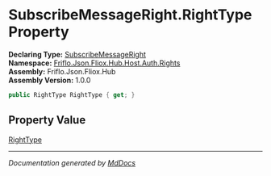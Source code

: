 ﻿<!--  
  <auto-generated>   
    The contents of this file were generated by a tool.  
    Changes to this file may be list if the file is regenerated  
  </auto-generated>   
-->

# SubscribeMessageRight.RightType Property

**Declaring Type:** [SubscribeMessageRight](../index.md)  
**Namespace:** [Friflo.Json.Fliox.Hub.Host.Auth.Rights](../../index.md)  
**Assembly:** Friflo.Json.Fliox.Hub  
**Assembly Version:** 1.0.0

```csharp
public RightType RightType { get; }
```

## Property Value

[RightType](../../RightType/index.md)

___

*Documentation generated by [MdDocs](https://github.com/ap0llo/mddocs)*

